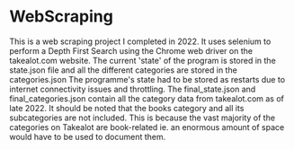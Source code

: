 # WebScraping
 
This is a web scraping project I completed in 2022. It uses selenium to perform a Depth First Search using the Chrome web driver on the takealot.com website.
The current 'state' of the program is stored in the state.json file and all the different categories are stored in the categories.json
The programme's state had to be stored as restarts due to internet connectivity issues and throttling.
The final_state.json and final_categories.json contain all the category data from takealot.com as of late 2022.
It should be noted that the books category and all its subcategories are not included. 
This is because the vast majority of the categories on Takealot are book-related ie. an enormous amount of space would have to be used to document them.
